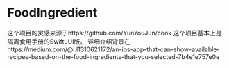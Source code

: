 # FoodIngredient
这个项目的灵感来源于https://github.com/YunYouJun/cook
这个项目基本上是隔离食用手册的SwiftuUI版。
详细介绍背景在https://medium.com/@l.l1310621172/an-ios-app-that-can-show-available-recipes-based-on-the-food-ingredients-that-you-selected-7b4e1e757e0e
